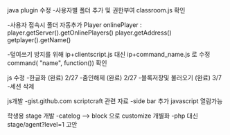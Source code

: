 
java plugin 수정
-사용자별 폴더 추가 및 권한부여
 classroom.js 확인

-사용자 접속시 폴더 자동추가 
Player onlinePlayer : player.getServer().getOnlinePlayers()
player.getAddress()
getplayer().getName()

-덮여쓰기 방지를 위해 ip+clientscript.js 대신 ip+command_name.js 로 수정
command( "name", function()) 확인

js 수정
-한글화 (완료) 2/27
-줌인해제 (완료) 2/27
-블록저장및 불러오기 (완료) 3/7
-세션 삭제

js개발
-gist.github.com scriptcraft 관련 자료
-side bar 추가
javascript 열람가능

학생용 stage 개발
-catelog --> block 으로 customize
<block></block>개별화
-php 대신 stage/agent?level=1 고안




